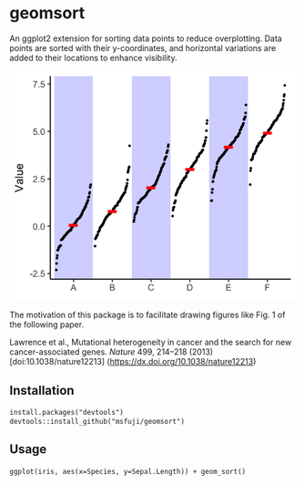 # geomsort
An ggplot2 extension for sorting data points to reduce overplotting. Data points are sorted with their y-coordinates, and horizontal variations are added to their locations to enhance visibility.

<img src="example/example.png" width="600px">

The motivation of this package is to facilitate drawing figures like Fig. 1 of the following paper.

Lawrence et al., Mutational heterogeneity in cancer and the search for new cancer-associated genes. *Nature* 499, 214–218 (2013) [doi:10.1038/nature12213] (https://dx.doi.org/10.1038/nature12213)

## Installation
```
install.packages("devtools")  
devtools::install_github("msfuji/geomsort")
````

## Usage
```
ggplot(iris, aes(x=Species, y=Sepal.Length)) + geom_sort()
```
